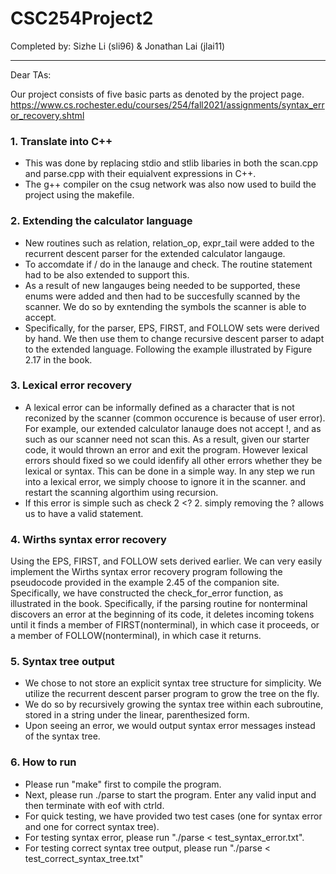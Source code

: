 # CSC254Project2

Completed by: Sizhe Li (sli96) & Jonathan Lai (jlai11)

-------------------------------------
Dear TAs:

Our project consists of five basic parts as denoted by the project page.
https://www.cs.rochester.edu/courses/254/fall2021/assignments/syntax_error_recovery.shtml

### 1. Translate into C++
- This was done by replacing stdio and stlib libaries in both the scan.cpp and parse.cpp with their equialvent expressions in C++. 
- The g++ compiler on the csug network was also now used to build the project using the makefile.


### 2. Extending the calculator language

- New routines such as relation, relation_op, expr_tail were added to the recurrent descent parser for the extended calculator langauge.
- To accomdate if / do in the lanauge and check. The routine statement had to be also extended to support this.
- As a result of new langauges being needed to be supported, these enums were added and then had to be succesfully scanned by the scanner. We do so by exntending the symbols the scanner is able to accept.
- Specifically, for the parser, EPS, FIRST, and FOLLOW sets were derived by hand. We then use them to change recursive descent parser to adapt to the extended language. Following the example illustrated by Figure 2.17 in the book.


### 3. Lexical error recovery
- A lexical error can be informally defined as a character that is not reconized by the scanner (common occurence is because of user error). For example, our extended calculator lanauge does not accept !, and as such as our scanner need not scan this. As a result, given our starter code, it would thrown an error and exit the program. However lexical errors should fixed so we could idenfify all other errors whether they be lexical or syntax. This can be done in a simple way. In any step we run into a lexical error, we simply choose to ignore it in the scanner. and restart the scanning algorthim using recursion.
- If this error is simple such as check 2 <? 2. simply removing the ? allows us to have a valid statement.


### 4. Wirths syntax error recovery 
Using the EPS, FIRST, and FOLLOW sets derived earlier. We can very easily implement the Wirths syntax error recovery program following the pseudocode provided in the example 2.45 of the companion site. Specifically, we have constructed the check_for_error function, as illustrated in the book. Specifically, if the parsing routine for nonterminal discovers an error at the beginning of its code, it deletes incoming tokens until it finds a member of FIRST(nonterminal), in which case it proceeds, or a member of FOLLOW(nonterminal), in which case it returns.


### 5. Syntax tree output

- We chose to not store an explicit syntax tree structure for simplicity. We utilize the recurrent descent parser program to grow the tree on the fly.
- We do so by recursively growing the syntax tree within each subroutine, stored in a string under the linear, parenthesized form.
- Upon seeing an error, we would output syntax error messages instead of the syntax tree.

### 6. How to run 
- Please run "make" first to compile the program.
- Next, please run ./parse to start the program. Enter any valid input and then terminate with eof with ctrld. 
- For quick testing, we have provided two test cases (one for syntax error and one for correct syntax tree).
- For testing syntax error, please run "./parse < test_syntax_error.txt". 
- For testing correct syntax tree output, please run "./parse < test_correct_syntax_tree.txt"